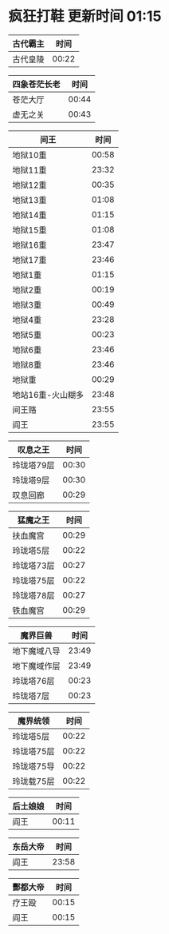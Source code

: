 # 疯狂打鞋 更新时间 01:15

| 古代霸主   | 时间    |
|--------|-------|
| 古代皇陵 | 00:22 |

| 四象苍茫长老   | 时间    |
|--------|-------|
| 苍茫大厅 | 00:44 |
| 虚无之关 | 00:43 |

| 间王   | 时间    |
|--------|-------|
| 地狱10重 | 00:58 |
| 地狱11重 | 23:32 |
| 地狱12重 | 00:35 |
| 地狱13重 | 01:08 |
| 地狱14重 | 01:15 |
| 地狱15重 | 01:08 |
| 地狱16重 | 23:47 |
| 地狱17重 | 23:46 |
| 地狱1重 | 01:15 |
| 地狱2重 | 00:19 |
| 地狱3重 | 00:49 |
| 地狱4重 | 23:28 |
| 地狱5重 | 00:23 |
| 地狱6重 | 23:46 |
| 地狱8重 | 23:46 |
| 地狱重 | 00:29 |
| 地站16重-火山糊多 | 23:48 |
| 间王赂 | 23:55 |
| 阎王 | 23:55 |

| 叹息之王   | 时间    |
|--------|-------|
| 玲珑塔79层 | 00:30 |
| 玲珑塔9层 | 00:30 |
| 叹息回廊 | 00:29 |

| 猛魔之王   | 时间    |
|--------|-------|
| 扶血魔宫 | 00:29 |
| 玲珑塔5层 | 00:22 |
| 玲珑塔73层 | 00:27 |
| 玲珑塔75层 | 00:22 |
| 玲珑塔78层 | 00:27 |
| 铁血魔宫 | 00:29 |

| 魔界巨兽   | 时间    |
|--------|-------|
| 地下魔域八导 | 23:49 |
| 地下魔域作层 | 23:49 |
| 玲珑塔76层 | 00:23 |
| 玲珑塔7层 | 00:23 |

| 魔界统领   | 时间    |
|--------|-------|
| 玲珑塔5层 | 00:22 |
| 玲珑塔75层 | 00:22 |
| 玲珑塔75导 | 00:22 |
| 玲珑载75层 | 00:22 |

| 后土娘娘   | 时间    |
|--------|-------|
| 阎王 | 00:11 |

| 东岳大帝   | 时间    |
|--------|-------|
| 阎王 | 23:58 |

| 酆都大帝   | 时间    |
|--------|-------|
| 疗王殴 | 00:15 |
| 阎王 | 00:15 |